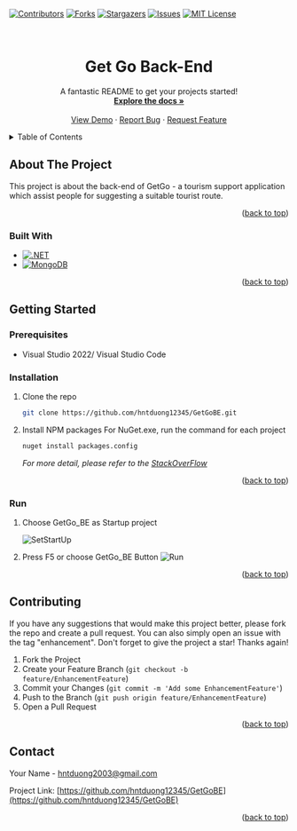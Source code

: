<a id="readme-top"></a>

<!-- PROJECT SHIELDS -->
[![Contributors][contributors-shield]][contributors-url]
[![Forks][forks-shield]][forks-url]
[![Stargazers][stars-shield]][stars-url]
[![Issues][issues-shield]][issues-url]
[![MIT License][license-shield]][license-url]

<!-- PROJECT TITLE -->
<br />
<div align="center">
  <h1 align="center">
      Get Go Back-End
  </h1>

  <p align="center">
    A fantastic README to get your projects started!
    <br />
    <a href="https://github.com/hntduong12345/GetGoBE"><strong>Explore the docs »</strong></a>
    <br />
    <br />
    <a href="https://github.com/hntduong12345/GetGoBE">View Demo</a>
    ·
    <a href="https://github.com/hntduong12345/GetGoBE/issues/new?labels=bug&template=bug-report---.md">Report Bug</a>
    ·
    <a href="https://github.com/hntduong12345/GetGoBE/issues/new?labels=enhancement&template=feature-request---.md">Request Feature</a>
  </p>
</div>



<!-- TABLE OF CONTENTS -->
<details>
  <summary>Table of Contents</summary>
  <ol>
    <li>
      <a href="#about-the-project">About The Project</a>
      <ul>
        <li><a href="#built-with">Built With</a></li>
      </ul>
    </li>
    <li>
      <a href="#getting-started">Getting Started</a>
      <ul>
        <li><a href="#prerequisites">Prerequisites</a></li>
        <li><a href="#installation">Installation</a></li>
        <li><a href="#run">Run</a></li>
      </ul>
    </li>
    <li><a href="#contributing">Contributing</a></li>
    <li><a href="#contact">Contact</a></li>
  </ol>
</details>



<!-- ABOUT THE PROJECT -->
## About The Project

This project is about the back-end of GetGo - a tourism support application which assist people for suggesting a suitable tourist route.

<p align="right">(<a href="#readme-top">back to top</a>)</p>



### Built With
* [![.NET][.NET-shield]][.NET-url]
* [![MongoDB][MongoDB-shield]][MongoDB-url]
<p align="right">(<a href="#readme-top">back to top</a>)</p>



<!-- GETTING STARTED -->
## Getting Started

### Prerequisites
* Visual Studio 2022/ Visual Studio Code

### Installation
1. Clone the repo
   ```sh
   git clone https://github.com/hntduong12345/GetGoBE.git
   ```
2. Install NPM packages
   For NuGet.exe, run the command for each project
   ```sh
   nuget install packages.config
   ```
   _For more detail, please refer to the [StackOverFlow](https://stackoverflow.com/questions/6876732/how-do-i-get-nuget-to-install-update-all-the-packages-in-the-packages-config)_
<p align="right">(<a href="#readme-top">back to top</a>)</p>

### Run
1. Choose GetGo_BE as Startup project

   ![SetStartUp](https://github.com/user-attachments/assets/40dd6d06-f155-4005-98b9-66d1b679d1e2)

2. Press F5 or choose GetGo_BE Button
![Run](https://github.com/user-attachments/assets/677d4292-b62c-4f85-bace-bc39b4d17121)

<p align="right">(<a href="#readme-top">back to top</a>)</p>

<!-- CONTRIBUTING -->
## Contributing
If you have any suggestions that would make this project better, please fork the repo and create a pull request. You can also simply open an issue with the tag "enhancement".
Don't forget to give the project a star! Thanks again!

1. Fork the Project
2. Create your Feature Branch (`git checkout -b feature/EnhancementFeature`)
3. Commit your Changes (`git commit -m 'Add some EnhancementFeature'`)
4. Push to the Branch (`git push origin feature/EnhancementFeature`)
5. Open a Pull Request
<p align="right">(<a href="#readme-top">back to top</a>)</p>


<!-- CONTACT -->
## Contact
Your Name - hntduong2003@gmail.com

Project Link: [https://github.com/hntduong12345/GetGoBE](https://github.com/hntduong12345/GetGoBE)

<p align="right">(<a href="#readme-top">back to top</a>)</p>



<!-- MARKDOWN LINKS & IMAGES -->
<!-- https://www.markdownguide.org/basic-syntax/#reference-style-links -->
[contributors-shield]: https://img.shields.io/github/contributors/hntduong12345/GetGoBE.svg?style=for-the-badge
[contributors-url]: https://github.com/hntduong12345/GetGoBE/graphs/contributors
[forks-shield]: https://img.shields.io/github/forks/hntduong12345/GetGoBE.svg?style=for-the-badge
[forks-url]: https://github.com/hntduong12345/GetGoBE/network/members
[stars-shield]: https://img.shields.io/github/stars/hntduong12345/GetGoBE.svg?style=for-the-badge
[stars-url]: https://github.com/hntduong12345/GetGoBE/stargazers
[issues-shield]: https://img.shields.io/github/issues/hntduong12345/GetGoBE.svg?style=for-the-badge
[issues-url]: https://github.com/hntduong12345/GetGoBE/issues
[license-shield]: https://img.shields.io/github/license/hntduong12345/GetGoBE.svg?style=for-the-badge
[license-url]: https://github.com/hntduong12345/GetGoBE/blob/master/LICENSE.txt

[.NET-shield]: https://img.shields.io/badge/.NET-7153DC?style=for-the-badge&logo=dotnet&logoColor=white
[.NET-url]: https://learn.microsoft.com/vi-vn/dotnet/welcome
[MongoDB-shield]: https://img.shields.io/badge/MongoDB-10964D?style=for-the-badge&logo=mongodb&logoColor=white
[MongoDB-url]: https://www.mongodb.com/
